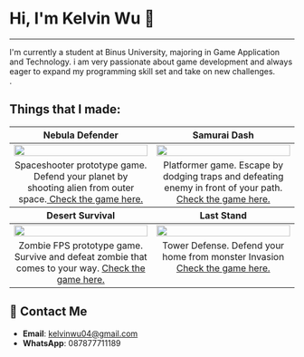# Hi, I'm Kelvin Wu 👋
---
I'm currently a student at Binus University, majoring in Game Application and Technology. i am very passionate about game development and always eager to expand my programming skill set and take on new challenges. </br>.

## Things that I made:

<table style="text-align: center;">
  <thead>
    <tr>
      <th width="50%"><a>Nebula Defender</a></th>
      <th width="50%"><a>Samurai Dash</a></th>
    </tr>
  </thead>
  <tbody>
    <tr>
      <td>
        <a href = "https://github.com/kelvin-wu13/NebulaDefender"><img width="100%" src="Link GIF"></a>
      </td>
      <td>
        <a href = "https://github.com/kelvin-wu13/SamuraiDash"><img width="100%" src="Link GIF"></a>
      </td>
    </tr>
    <tr>
      <td valign="text-top">Spaceshooter prototype game. Defend your planet by shooting alien from outer space.<a href="https://github.com/kelvin-wu13/NebulaDefender"> Check the game here.</a></td></td>
      <td valign="text-top">Platformer game. Escape by dodging traps and defeating enemy in front of your path.<a href="https://github.com/kelvin-wu13/SamuraiDash"> Check the game here.</a></td>
    </tr>
  </tbody>
  <thead>
    <tr>
      <th width="50%"><a>Desert Survival</a></th>
      <th width="50%"><a>Last Stand</a></th>
    </tr>
  </thead>
  <tbody>
    <tr>
      <td>
        <a href = "https://github.com/kelvin-wu13/DesertSurvival"><img width="100%" src="GIF"></a>
      </td>
      <td>
        <a href = "https://github.com/kelvin-wu13/Last-Stand"><img width="100%" src="GIF"></a>
      </td>
    </tr>
    <tr>
      <td valign="text-top">Zombie FPS prototype game. Survive and defeat zombie that comes to your way. <a href="https://github.com/kelvin-wu13/DesertSurvival"> Check the game here.</a></td>
      <td valign="text-top">Tower Defense. Defend your home from monster Invasion <a href="https://github.com/kelvin-wu13/Last-Stand"> Check the game here.</a></td>
    </tr>
  </tbody>
</table>


## 📩 Contact Me
- **Email**: kelvinwu04@gmail.com
- **WhatsApp**: 087877711189
